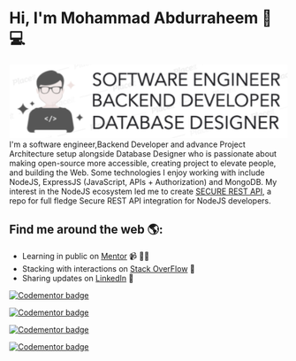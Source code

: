 # Hi, I'm Mohammad Abdurraheem 👋 💻

<img src="https://raw.githubusercontent.com/Abdurraheem/Abdurraheem/master/logo.png">
I'm a software engineer,Backend Developer and advance Project Architecture setup alongside Database Designer who is passionate about making open-source more accessible, creating project to elevate people, and building the Web. Some technologies I enjoy working with include NodeJS, ExpressJS (JavaScript, APIs + Authorization) and MongoDB. My interest in the NodeJS ecosystem led me to create <a href="https://github.com/Abdurraheem/REST-API-JWTWEB-TOKEN">SECURE REST API</a>, a repo for full fledge Secure REST API integration for NodeJS developers.


## Find me around the web 🌎:
- Learning in public on <a href="https://www.codementor.io/@mohammadraheem786">Mentor</a> 📹 ✍🏾
- Stacking with interactions on <a href="https://stackoverflow.com/users/6818157/mohammad-raheem">Stack OverFlow</a> 🏓
- Sharing updates on <a href="https://www.linkedin.com/in/786-mohammad-raheeem/">LinkedIn</a> 💼

<a href="https://www.codementor.io/@mohammadraheem786?refer=badge"><img src="https://www.codementor.io/m-badges/mohammadraheem786/im-a-cm-b.svg" alt="Codementor badge"></a>

<a href="https://www.codementor.io/@mohammadraheem786?refer=badge"><img src="https://www.codementor.io/m-badges/mohammadraheem786/contact-me.svg" alt="Codementor badge"></a>

<a href="https://www.codementor.io/@mohammadraheem786?refer=badge"><img src="https://www.codementor.io/m-badges/mohammadraheem786/book-session.svg" alt="Codementor badge"></a>

<a href="https://www.codementor.io/@mohammadraheem786?refer=badge"><img src="https://www.codementor.io/m-badges/mohammadraheem786/get-help.svg" alt="Codementor badge"></a>

<!--
**Abdurraheem/Abdurraheem** is a ✨ _special_ ✨ repository because its `README.md` (this file) appears on your GitHub profile.

Here are some ideas to get you started:

- 🔭 I’m currently working on ...
- 🌱 I’m currently learning ...
- 👯 I’m looking to collaborate on ...
- 🤔 I’m looking for help with ...
- 💬 Ask me about ...
- 📫 How to reach me: ...
- 😄 Pronouns: ...
- ⚡ Fun fact: ...
-->

